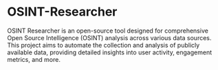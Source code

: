 # OSINT-Researcher
OSINT Researcher is an open-source tool designed for comprehensive Open Source Intelligence (OSINT) analysis across various data sources. This project aims to automate the collection and analysis of publicly available data, providing detailed insights into user activity, engagement metrics, and more.

